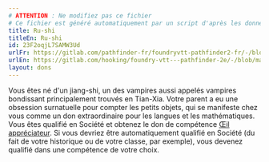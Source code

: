 ```yaml
---
# ATTENTION : Ne modifiez pas ce fichier
# Ce fichier est généré automatiquement par un script d'après les données du module Foundry VTT officiel et de sa traduction
title: Ru-shi
titleEn: Ru-shi
id: 23F2oqjL7SAMW3Ud
urlFr: https://gitlab.com/pathfinder-fr/foundryvtt-pathfinder2-fr/-/blob/master/data/feats/23F2oqjL7SAMW3Ud.htm
urlEn: https://gitlab.com/hooking/foundry-vtt---pathfinder-2e/-/blob/master/packs/data/feats.db/ru-shi.json
layout: dons
---
```

Vous êtes né d'un jiang-shi, un des vampires aussi appelés vampires bondissant principalement trouvés en Tian-Xia. Votre parent a eu une obsession surnatuelle pour compter les petits objets, qui se manifeste chez vous comme un don extraordinaire pour les langues et les mathématiques. Vous êtes qualifié en Société et obtenez le don de compétence [Œil appréciateur](œil-pour-les-nombres.md). Si vous devriez être automatiquement qualifié en Société (du fait de votre historique ou de votre classe, par exemple), vous devenez qualifié dans une compétence de votre choix.

